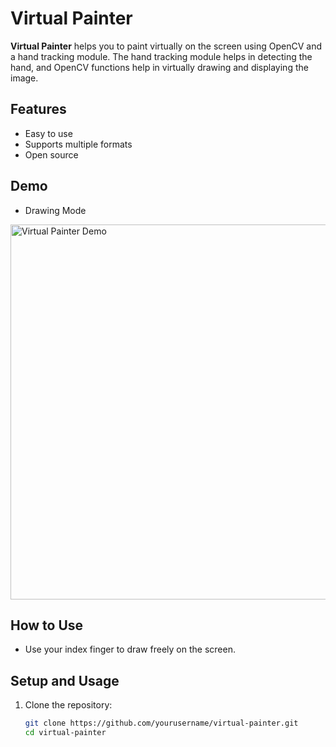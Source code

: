 # Virtual Painter

**Virtual Painter** helps you to paint virtually on the screen using OpenCV and a hand tracking module. The hand tracking module helps in detecting the hand, and OpenCV functions help in virtually drawing and displaying the image.

## Features

- Easy to use
- Supports multiple formats
- Open source

## Demo
- Drawing Mode
<img src="https://github.com/user-attachments/assets/e322ad4b-7cdf-4271-9e26-b887fc7ab0f7" width="600" alt="Virtual Painter Demo">

## How to Use

- Use your index finger to draw freely on the screen.

## Setup and Usage

1. Clone the repository:
   ```sh
   git clone https://github.com/yourusername/virtual-painter.git
   cd virtual-painter
